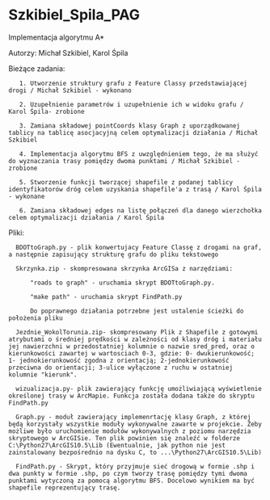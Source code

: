 # Szkibiel_Spila_PAG
Implementacja algorytmu A*

  Autorzy: Michał Szkibiel, Karol Śpila
  
  Bieżące zadania:
  
       1. Utworzenie struktury grafu z Feature Classy przedstawiającej drogi / Michał Szkibiel - wykonano
       
       2. Uzupełnienie parametrów i uzupełnienie ich w widoku grafu / Karol Śpila- zrobione
       
       3. Zamiana składowej pointCoords klasy Graph z uporządkowanej tablicy na tablicę asocjacyjną celem optymalizacji działania / Michał Szkibiel
       
       4. Implementacja algorytmu BFS z uwzględnieniem tego, że ma służyć do wyznaczania trasy pomiędzy dwoma punktami / Michał Szkibiel - zrobione
       
       5. Stworzenie funkcji tworzącej shapefile z podanej tablicy identyfikatorów dróg celem uzyskania shapefile'a z trasą / Karol Śpila - wykonane
       
       6. Zamiana składowej edges na listę połączeń dla danego wierzchołka celem optymalizacji działania / Karol Śpila
       
  Pliki:
  
      BDOTtoGraph.py - plik konwertujacy Feature Classę z drogami na graf, a następnie zapisujący strukturę grafu do pliku tekstowego
      
      Skrzynka.zip - skompresowana skrzynka ArcGISa z narzędziami:
      
          "roads to graph" - uruchamia skrypt BDOTtoGraph.py. 
      
          "make path" - uruchamia skrypt FindPath.py
      
          Do poprawnego działania potrzebne jest ustalenie ścieżki do położenia pliku
      
      Jezdnie_WokolTorunia.zip- skompresowany Plik z Shapefile z gotowymi atrybutami o średniej prędkości w zależności od klasy dróg i materiału jej nawierzchni w przedostatniej kolumnie o nazwie sred_pred, oraz o kierunkowości zawartej w wartosciach 0-3, gdzie: 0- dwukierunkowość; 1- jednokierunkowość zgodna z orientacją; 2-jednokierunkowość przeciwna do orientacji; 3-ulice wyłączone z ruchu w ostatniej kolumnie "kierunk".
       
      wizualizacja.py- plik zawierający funkcję umożliwiającą wyświetlenie określonej trasy w ArcMapie. Funkcja została dodana także do skryptu FindPath.py
      
      Graph.py - moduł zawierający implemenrtację klasy Graph, z której będą korzystały wszystkie moduły wykonywalne zawarte w projekcie. Żeby możliwe było uruchomienie modułów wykonywalnych z poziomu narzędzia skryptowego w ArcGISie. Ten plik powinien się znaleźć w folderze C:\Python27\ArcGIS10.5\Lib (Ewentualnie, jak python nie jest zainstalowany bezpośrednio na dysku C, to ...\Python27\ArcGIS10.5\Lib)
      
      FindPath.py - Skrypt, który przyjmuje sieć drogową w formie .shp i dwa punkty w formie .shp, po czym tworzy trasę pomiędzy tymi dwoma punktami wytyczoną za pomocą algorytmu BFS. Docelowo wynikiem ma być shapefile reprezentujący trasę.
